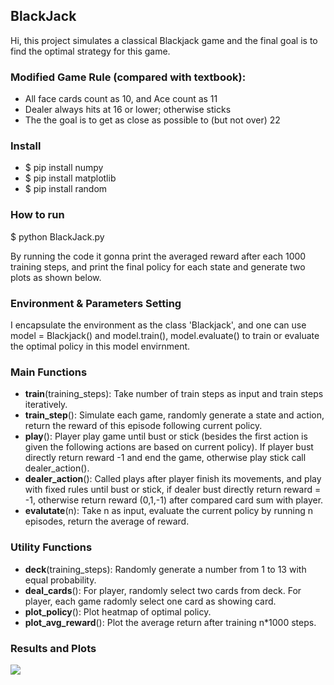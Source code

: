 ## BlackJack
Hi, this project simulates a classical Blackjack game and the final goal is to find the optimal strategy for this game.

### Modified Game Rule (compared with textbook):
* All face cards count as 10, and Ace count as 11
* Dealer always hits at 16 or lower; otherwise sticks
* The the goal is to get as close as possible to (but not over) 22

### Install
* $ pip install numpy
* $ pip install matplotlib
* $ pip install random

### How to run
$ python BlackJack.py

By running the code it gonna print the averaged reward after each 1000 training steps, and print the final policy for each state and generate two plots as shown below. 
### Environment & Parameters Setting
I encapsulate the environment as the class 'Blackjack', and one can use model = Blackjack() and model.train(), model.evaluate() to train or evaluate the optimal policy in this model envirnment.

### Main Functions
* **train**(training_steps): Take number of train steps as input and train steps iteratively.
* **train_step**(): Simulate each game, randomly generate a state and action, return the reward of this episode following current policy.
* **play**(): Player play game until bust or stick (besides the first action is given the following actions are based on current policy). If player bust directly return reward -1 and end the game, otherwise play stick call dealer_action().
* **dealer_action**(): Called plays after player finish its movements, and play with fixed rules until bust or stick, if dealer bust directly return reward = -1, otherwise return reward (0,1,-1) after compared card sum with player.
* **evalutate**(n): Take n as input, evaluate the current policy by running n episodes, return the average of reward.

### Utility Functions
* **deck**(training_steps): Randomly generate a number from 1 to 13 with equal probability.
* **deal_cards**(): For player, randomly select two cards from deck. For player, each game radomly select one card as showing card.
* **plot_policy**(): Plot heatmap of optimal policy.
* **plot_avg_reward**(): Plot the average return after training n*1000 steps.

### Results and Plots
![](/Users/zhangyumeng/Desktop/Figure_1.png)

